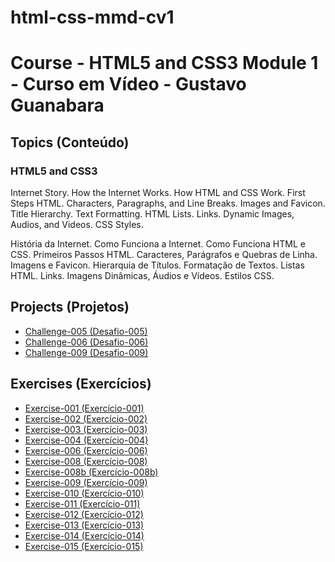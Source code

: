 # html-css-mmd-cv1

<h1>Course - HTML5 and CSS3 Module 1 - Curso em Vídeo - Gustavo Guanabara</h1>

<h2>Topics (Conteúdo)</h2>

<h3> HTML5 and CSS3</h3>

<p>Internet Story. How the Internet Works. How HTML and CSS Work. First Steps HTML. Characters, Paragraphs, and Line Breaks. Images and Favicon. Title Hierarchy. Text Formatting. HTML Lists. Links. Dynamic Images, Audios, and Videos. CSS Styles.</p>

<p>História da Internet. Como Funciona a Internet. Como Funciona HTML e CSS. Primeiros Passos HTML. Caracteres, Parágrafos e Quebras de Linha. Imagens e Favicon. Hierarquia de Títulos. Formatação de Textos. Listas HTML. Links. Imagens Dinâmicas, Áudios e Vídeos. Estilos CSS.</p>

<h2>Projects (Projetos)</h2>

<ul>
<li><a href="https://mayramduarte.github.io/html-css-mmd-cv1/desafios-mmd/ds005/index.html" target="_blank">Challenge-005 (Desafio-005)</a></li>
<li><a href="https://mayramduarte.github.io/html-css-mmd-cv1/desafios-mmd/ds006/index.html" target="_blank" >Challenge-006 (Desafio-006)</a></li>
<li><a href="https://mayramduarte.github.io/html-css-mmd-cv1/desafios-mmd/ds009/index.html" target="_blank">Challenge-009 (Desafio-009)</a></li>
</ul>

<h2>Exercises (Exercícios)</h2>

<ul>
<li><a href="https://mayramduarte.github.io/html-css-mmd-cv1/exercicios-mmd/ex001/index.html" target="_blank">Exercise-001 (Exercício-001)</a></li>
<li><a href="https://mayramduarte.github.io/html-css-mmd-cv1/exercicios-mmd/ex002/index.html" target="_blank">Exercise-002 (Exercício-002)</a></li>
<li><a href="https://mayramduarte.github.io/html-css-mmd-cv1/exercicios-mmd/ex003/index.html" target="_blank">Exercise-003 (Exercício-003)</a></li>
<li><a href="https://mayramduarte.github.io/html-css-mmd-cv1/exercicios-mmd/ex004/index.html" target="_blank">Exercise-004 (Exercício-004)</a></li>
<li><a href="https://mayramduarte.github.io/html-css-mmd-cv1/exercicios-mmd/ex006/index.html" target="_blank">Exercise-006 (Exercício-006)</a></li>
<li><a href="https://mayramduarte.github.io/html-css-mmd-cv1/exercicios-mmd/ex008/index.html" target="_blank">Exercise-008 (Exercício-008)</a></li>
<li><a href="https://mayramduarte.github.io/html-css-mmd-cv1/exercicios-mmd/ex008b/index.html" target="_blank">Exercise-008b (Exercício-008b)</a></li>
<li><a href="https://mayramduarte.github.io/html-css-mmd-cv1/exercicios-mmd/ex009/index.html" target="_blank">Exercise-009 (Exercício-009)</a></li>
<li><a href="https://mayramduarte.github.io/html-css-mmd-cv1/exercicios-mmd/ex010/index.html" target="_blank">Exercise-010 (Exercício-010)</a></li>
<li><a href="https://mayramduarte.github.io/html-css-mmd-cv1/exercicios-mmd/ex011/index.html" target="_blank">Exercise-011 (Exercício-011)</a></li>
<li><a href="https://mayramduarte.github.io/html-css-mmd-cv1/exercicios-mmd/ex012/index.html" target="_blank">Exercise-012 (Exercício-012)</a></li>
<li><a href="https://mayramduarte.github.io/html-css-mmd-cv1/exercicios-mmd/ex013/index.html" target="_blank">Exercise-013 (Exercício-013)</a></li>
<li><a href="https://mayramduarte.github.io/html-css-mmd-cv1/exercicios-mmd/ex014/index.html" target="_blank">Exercise-014 (Exercício-014)</a></li>
<li><a href="https://mayramduarte.github.io/html-css-mmd-cv1/exercicios-mmd/ex015/index.html" target="_blank">Exercise-015 (Exercício-015)</a></li>
</ul>
